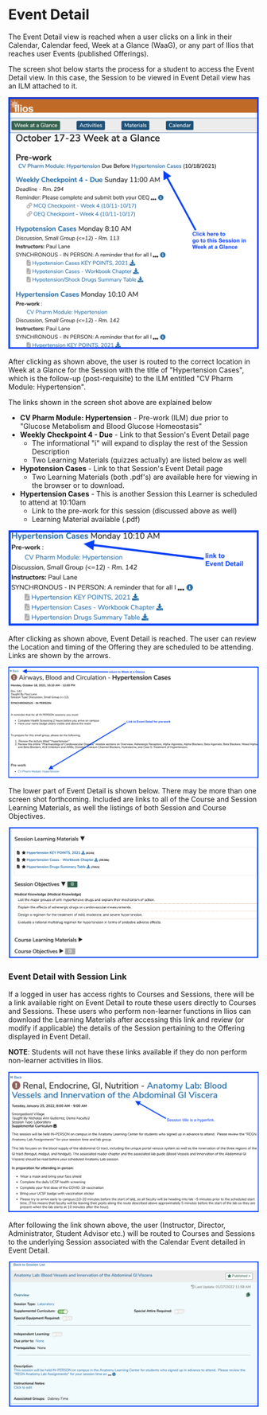 # Event Detail

The Event Detail view is reached when a user clicks on a link in their Calendar, Calendar feed, Week at a Glance (WaaG), or any part of Ilios that reaches user Events (published Offerings).

The screen shot below starts the process for a student to access the Event Detail view. In this case, the Session to be viewed in Event Detail view has an ILM attached to it.

![](<../images/event_detail_start.png>)

After clicking as shown above, the user is routed to the correct location in Week at a Glance for the Session with the title of "Hypertension Cases", which is the follow-up (post-requisite) to the ILM entitled "CV Pharm Module: Hypertension".

The links shown in the screen shot above are explained below

* **CV Pharm Module: Hypertension** - Pre-work (ILM) due prior to "Glucose Metabolism and Blood Glucose Homeostasis"
* **Weekly Checkpoint 4 - Due** - Link to that Session's Event Detail page
  * The informational "i" will expand to display the rest of the Session Description
  * Two Learning Materials (quizzes actually) are listed below as well
* **Hypotension Cases** - Link to that Session's Event Detail page
  * Two Learning Materials (both .pdf's) are available here for viewing in the browser or to download.
* **Hypertension Cases** - This is another Session this Learner is scheduled to attend at 10:10am
  * Link to the pre-work for this session (discussed above as well)
  * Learning Material available (.pdf)

![](<../images/event_detail_view.png>)

After clicking as shown above, Event Detail is reached. The user can review the Location and timing of the Offering they are scheduled to be attending. Links are shown by the arrows.

![Event Detail - upper part](<../images/event_detail_upper.png>)

The lower part of Event Detail is shown below. There may be more than one screen shot forthcoming. Included are links to all of the Course and Session Learning Materials, as well the listings of both Session and Course Objectives.

![Event Detail - lower part](<../.gitbook/assets/Screen Shot 2021-10-22 at 12.02.37 PM.png>)

### Event Detail with Session Link

If a logged in user has access rights to Courses and Sessions, there will be a link available right on Event Detail to route these users directly to Courses and Sessions. These users who perform non-learner functions in Ilios can download the Learning Materials after accessing this link and review (or modify if applicable) the details of the Session pertaining to the Offering displayed in Event Detail.

**NOTE**: Students will not have these links available if they do non perform non-learner activities in Ilios.

![Event View (top) with Session Hyperlink](<../.gitbook/assets/Screen Shot 2022-01-31 at 5.24.37 PM.png>)

After following the link shown above, the user (Instructor, Director, Administrator, Student Advisor etc.) will be routed to Courses and Sessions to the underlying Session associated with the Calendar Event detailed in Event Detail.

![Session Detail (top)](<../.gitbook/assets/Screen Shot 2022-01-31 at 5.31.12 PM.png>)
